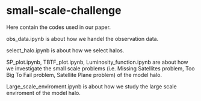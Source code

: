 # small-scale-challenge
Here contain the codes used in our paper.

obs_data.ipynb is about how we handel the observation data.

select_halo.ipynb is about how we select halos.

SP_plot.ipynb,  TBTF_plot.ipynb,  Luminosity_function.ipynb are about how we investigate the small scale problems
(i.e. Missing Satellites problem, Too Big To Fail problem, Satellite Plane problem) of the model halo.

Large_scale_enviroment.ipynb is about how we study the large scale enviroment of the model halo. 
